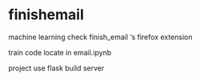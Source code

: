 # finishemail
machine learning check finish_email ‘s firefox extension


train code locate in email.ipynb


project use flask build server
